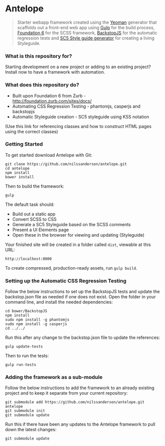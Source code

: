 # Antelope #

> Starter webapp framework created using the [Yeoman](http://yeoman.io) generator that scaffolds out a front-end web app using [Gulp](http://gulpjs.com/) for the build process, [Foundation 6](http://foundation.zurb.com/sites) for the SCSS framework, [BackstopJS](https://garris.github.io/BackstopJS) for the automatic regression tests and [SC5 Style guide generator](http://styleguide.sc5.io/) for creating a living Styleguide.


### What is this repository for? ###

Starting development on a new project or adding to an existing project? Install now to have a framework with automation.


### What does this repository do? ###

* Built upon Foundation 6 from Zurb - http://foundation.zurb.com/sites/docs/
* Automating CSS Regression Testing - phantomjs, casperjs and backstopjs
* Automatic Styleguide creation - SC5 styleguide using KSS notation

(Use this link for referencing classes and how to construct HTML pages using the correct classes)


### Getting Started ###

To get started download Antelope with Git:
```
git clone https://github.com/nilssanderson/antelope.git
cd antelope
npm install
bower install
```

Then to build the framework:
```
gulp
```

The default task should:

* Build out a static app
* Convert SCSS to CSS
* Generate a SC5 Styleguide based on the SCSS comments
* Present a UI Elements page
* Open these in the browser for viewing and updating (Styleguide)

Your finished site will be created in a folder called `dist`, viewable at this URL:

```
http://localhost:8000
```

To create compressed, production-ready assets, run `gulp build`.


### Setting up the Automatic CSS Regression Testing ###

Follow the below instructions to set up the BackstopJS tests and update the backstop.json file as needed if one does not exist.
Open the folder in your command line, and install the needed dependencies:
```
cd bower/BackstopJS
npm install
sudo npm install -g phantomjs
sudo npm install -g casperjs
cd ../../
```

Run this after any change to the backstop.json file to update the references:
```
gulp update-tests
```

Then to run the tests:
```
gulp run-tests
```

### Adding the framework as a sub-module ###

Follow the below instructions to add the framework to an already existing project and to keep it separate from your current repository:
```
git submodule add https://github.com/nilssanderson/antelope.git antelope
git submodule init
git submodule update
```

Run this if there have been any updates to the Antelope framework to pull down the latest changes:
```
git submodule update
```
